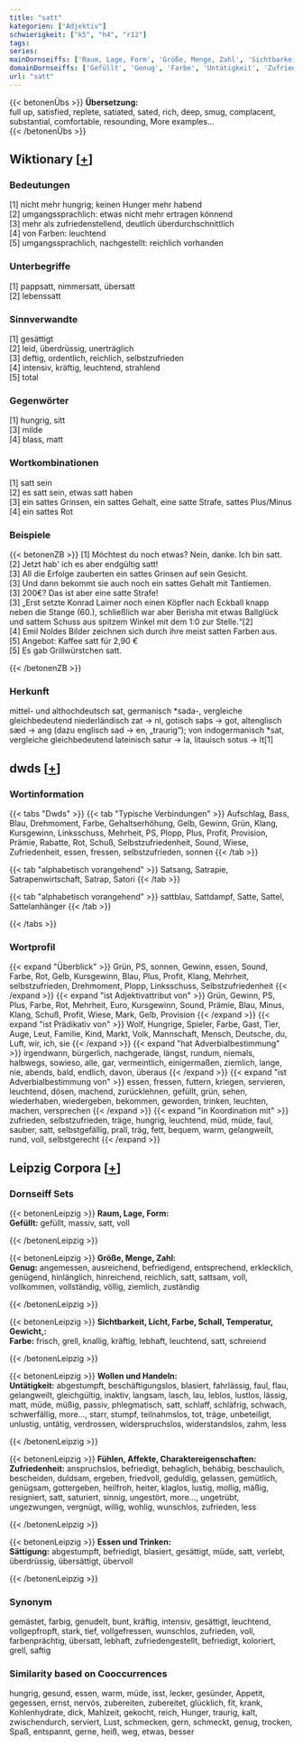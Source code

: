 ```yaml
---
title: "satt"
kategorien: ["Adjektiv"]
schwierigkeit: ["k5", "h4", "r12"]
tags:
series:
mainDornseiffs: ['Raum, Lage, Form', 'Größe, Menge, Zahl', 'Sichtbarkeit, Licht, Farbe, Schall, Temperatur, Gewicht,', 'Wollen und Handeln', 'Fühlen, Affekte, Charaktereigenschaften', 'Essen und Trinken']
domainDornseiffs: ['Gefüllt', 'Genug', 'Farbe', 'Untätigkeit', 'Zufriedenheit', 'Sättigung']
url: "satt"
---
```


{{< betonenÜbs >}}
**Übersetzung:**  
full up, satisfied, replete, satiated, sated, rich, deep, smug, complacent, substantial, comfortable, resounding, More examples...  
{{< /betonenÜbs >}}

## Wiktionary [[+](https://de.wiktionary.org/wiki/satt)]

### Bedeutungen
[1] nicht mehr hungrig; keinen Hunger mehr habend  
[2] umgangssprachlich: etwas nicht mehr ertragen könnend  
[3] mehr als zufriedenstellend, deutlich überdurchschnittlich  
[4] von Farben: leuchtend  
[5] umgangssprachlich, nachgestellt: reichlich vorhanden  

### Unterbegriffe
[1] pappsatt, nimmersatt, übersatt  
[2] lebenssatt  

### Sinnverwandte
[1] gesättigt  
[2] leid, überdrüssig, unerträglich  
[3] deftig, ordentlich, reichlich, selbstzufrieden  
[4] intensiv, kräftig, leuchtend, strahlend  
[5] total  

### Gegenwörter
[1] hungrig, sitt  
[3] milde  
[4] blass, matt  

### Wortkombinationen
[1] satt sein  
[2] es satt sein, etwas satt haben  
[3] ein sattes Grinsen, ein sattes Gehalt, eine satte Strafe, sattes Plus/Minus  
[4] ein sattes Rot  

### Beispiele
{{< betonenZB >}}
[1] Möchtest du noch etwas? Nein, danke. Ich bin satt.  
[2] Jetzt hab' ich es aber endgültig satt!  
[3] All die Erfolge zauberten ein sattes Grinsen auf sein Gesicht.  
[3] Und dann bekommt sie auch noch ein sattes Gehalt mit Tantiemen.  
[3] 200€? Das ist aber eine satte Strafe!  
[3] „Erst setzte Konrad Laimer noch einen Köpfler nach Eckball knapp neben die Stange (60.), schließlich war aber Berisha mit etwas Ballglück und sattem Schuss aus spitzem Winkel mit dem 1:0 zur Stelle.“[2]  
[4] Emil Noldes Bilder zeichnen sich durch ihre meist satten Farben aus.  
[5] Angebot: Kaffee satt für 2,90 €  
[5] Es gab Grillwürstchen satt.  

{{< /betonenZB >}}
### Herkunft
mittel- und althochdeutsch sat, germanisch *sada-, vergleiche gleichbedeutend niederländisch zat → nl, gotisch saþs → got, altenglisch sæd → ang (dazu englisch sad → en, „traurig“); von indogermanisch *sat, vergleiche gleichbedeutend lateinisch satur → la, litauisch sotus → lt[1]  



## dwds [[+](https://www.dwds.de/wb/satt)]

### Wortinformation
{{< tabs "Dwds" >}}
{{< tab "Typische Verbindungen" >}}
Aufschlag, Bass, Blau, Drehmoment, Farbe, Gehaltserhöhung, Gelb, Gewinn, Grün, Klang, Kursgewinn, Linksschuss, Mehrheit, PS, Plopp, Plus, Profit, Provision, Prämie, Rabatte, Rot, Schuß, Selbstzufriedenheit, Sound, Wiese, Zufriedenheit, essen, fressen, selbstzufrieden, sonnen
{{< /tab >}}

{{< tab "alphabetisch vorangehend" >}}
Satsang, Satrapie, Satrapenwirtschaft, Satrap, Satori
{{< /tab >}}

{{< tab "alphabetisch vorangehend" >}}
sattblau, Sattdampf, Satte, Sattel, Sattelanhänger
{{< /tab >}}

{{< /tabs >}}

### Wortprofil
{{< expand "Überblick" >}} Grün, PS, sonnen, Gewinn, essen, Sound, Farbe, Rot, Gelb, Kursgewinn, Blau, Plus, Profit, Klang, Mehrheit, selbstzufrieden, Drehmoment, Plopp, Linksschuss, Selbstzufriedenheit {{< /expand >}}
{{< expand "ist Adjektivattribut von" >}} Grün, Gewinn, PS, Plus, Farbe, Rot, Mehrheit, Euro, Kursgewinn, Sound, Prämie, Blau, Minus, Klang, Schuß, Profit, Wiese, Mark, Gelb, Provision {{< /expand >}}
{{< expand "ist Prädikativ von" >}} Wolf, Hungrige, Spieler, Farbe, Gast, Tier, Auge, Leut, Familie, Kind, Markt, Volk, Mannschaft, Mensch, Deutsche, du, Luft, wir, ich, sie {{< /expand >}}
{{< expand "hat Adverbialbestimmung" >}} irgendwann, bürgerlich, nachgerade, längst, rundum, niemals, halbwegs, sowieso, alle, gar, vermeintlich, einigermaßen, ziemlich, lange, nie, abends, bald, endlich, davon, überaus {{< /expand >}}
{{< expand "ist Adverbialbestimmung von" >}} essen, fressen, futtern, kriegen, servieren, leuchtend, dösen, machend, zurücklehnen, gefüllt, grün, sehen, wiederhaben, wiedergeben, bekommen, geworden, trinken, leuchten, machen, versprechen {{< /expand >}}
{{< expand "in Koordination mit" >}} zufrieden, selbstzufrieden, träge, hungrig, leuchtend, müd, müde, faul, sauber, satt, selbstgefällig, prall, träg, fett, bequem, warm, gelangweilt, rund, voll, selbstgerecht {{< /expand >}}

## Leipzig Corpora [[+](https://corpora.uni-leipzig.de/en/res?word=satt&corpusId=deu_newscrawl-public_2018)]

### Dornseiff Sets
{{< betonenLeipzig >}}
**Raum, Lage, Form:**  
**Gefüllt:** gefüllt, massiv, satt, voll  

{{< /betonenLeipzig >}}


{{< betonenLeipzig >}}
**Größe, Menge, Zahl:**  
**Genug:** angemessen, ausreichend, befriedigend, entsprechend, erklecklich, genügend, hinlänglich, hinreichend, reichlich, satt, sattsam, voll, vollkommen, vollständig, völlig, ziemlich, zuständig  

{{< /betonenLeipzig >}}


{{< betonenLeipzig >}}
**Sichtbarkeit, Licht, Farbe, Schall, Temperatur, Gewicht,:**  
**Farbe:** frisch, grell, knallig, kräftig, lebhaft, leuchtend, satt, schreiend  

{{< /betonenLeipzig >}}


{{< betonenLeipzig >}}
**Wollen und Handeln:**  
**Untätigkeit:** abgestumpft, beschäftigungslos, blasiert, fahrlässig, faul, flau, gelangweilt, gleichgültig, inaktiv, langsam, lasch, lau, leblos, lustlos, lässig, matt, müde, müßig, passiv, phlegmatisch, satt, schlaff, schläfrig, schwach, schwerfällig, more..., starr, stumpf, teilnahmslos, tot, träge, unbeteiligt, unlustig, untätig, verdrossen, widerspruchslos, widerstandslos, zahm, less  

{{< /betonenLeipzig >}}


{{< betonenLeipzig >}}
**Fühlen, Affekte, Charaktereigenschaften:**  
**Zufriedenheit:** anspruchslos, befriedigt, behaglich, behäbig, beschaulich, bescheiden, duldsam, ergeben, friedvoll, geduldig, gelassen, gemütlich, genügsam, gottergeben, heilfroh, heiter, klaglos, lustig, mollig, mäßig, resigniert, satt, saturiert, sinnig, ungestört, more..., ungetrübt, ungezwungen, vergnügt, willig, wohlig, wunschlos, zufrieden, less  

{{< /betonenLeipzig >}}


{{< betonenLeipzig >}}
**Essen und Trinken:**  
**Sättigung:** abgestumpft, befriedigt, blasiert, gesättigt, müde, satt, verlebt, überdrüssig, übersättigt, übervoll  

{{< /betonenLeipzig >}}

### Synonym
gemästet, farbig, genudelt, bunt, kräftig, intensiv, gesättigt, leuchtend, vollgepfropft, stark, tief, vollgefressen, wunschlos, zufrieden, voll, farbenprächtig, übersatt, lebhaft, zufriedengestellt, befriedigt, koloriert, grell, saftig


### Similarity based on Cooccurrences
hungrig, gesund, essen, warm, müde, isst, lecker, gesünder, Appetit, gegessen, ernst, nervös, zubereiten, zubereitet, glücklich, fit, krank, Kohlenhydrate, dick, Mahlzeit, gekocht, reich, Hunger, traurig, kalt, zwischendurch, serviert, Lust, schmecken, gern, schmeckt, genug, trocken, Spaß, entspannt, gerne, heiß, weg, etwas, besser


